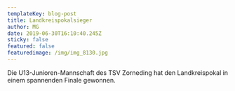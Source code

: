 ```yaml
---
templateKey: blog-post
title: Landkreispokalsieger
author: MG
date: 2019-06-30T16:10:40.245Z
sticky: false
featured: false
featuredimage: /img/img_8130.jpg
---
```

Die U13-Junioren-Mannschaft des TSV Zorneding hat den Landkreispokal in einem spannenden Finale gewonnen.
